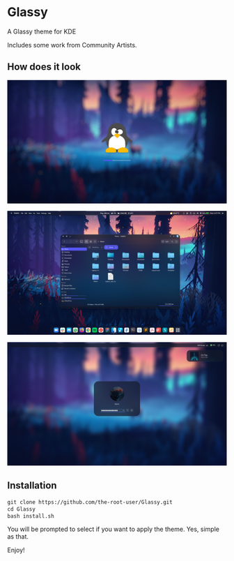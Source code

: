 
# Glassy

A Glassy theme for KDE

Includes some work from Community Artists.

<!-- ![Cover](wallpapers/Glassy/HTB.png) -->

## How does it look

![SplashScreen](look-and-feel/Glassy/contents/previews/splash.png)

![DefaultHome](look-and-feel/Glassy/contents/previews/fullscreenpreview.jpg)

![lockscreen](lockscreen.png)

## Installation

```shell
git clone https://github.com/the-root-user/Glassy.git
cd Glassy
bash install.sh
```
You will be prompted to select if you want to apply the theme.
Yes, simple as that.

Enjoy!
